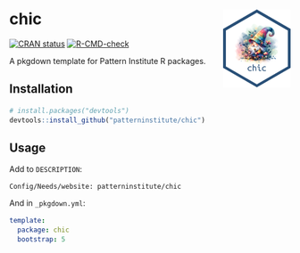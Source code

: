 
<!-- README.md is generated from README.Rmd. Please edit that file -->

# chic <img src="man/figures/logo.svg" align="right" height=140/>

<!-- badges: start -->

[![CRAN
status](https://www.r-pkg.org/badges/version/chic)](https://CRAN.R-project.org/package=chic)
[![R-CMD-check](https://github.com/patterninstitute/chic/actions/workflows/R-CMD-check.yaml/badge.svg)](https://github.com/patterninstitute/chic/actions/workflows/R-CMD-check.yaml)
<!-- badges: end -->

A pkgdown template for Pattern Institute R packages.

## Installation

``` r
# install.packages("devtools")
devtools::install_github("patterninstitute/chic")
```

## Usage

Add to `DESCRIPTION`:

    Config/Needs/website: patterninstitute/chic

And in `_pkgdown.yml`:

``` yml
template:
  package: chic
  bootstrap: 5
```
